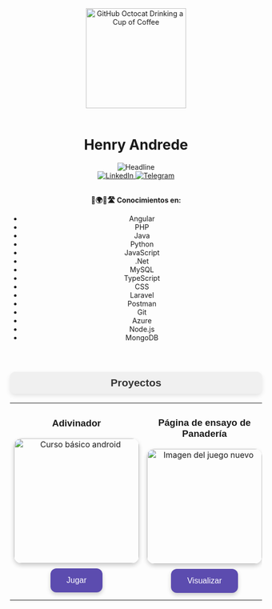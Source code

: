 <div align="center">
    <img src="https://cdn.pixabay.com/photo/2012/04/25/08/46/face-41697_1280.png" alt="GitHub Octocat Drinking a Cup of Coffee" height="200">
</div>

<br>

<div align="center">
    <h1>Henry Andrede</h1>
</div>

<div align="center">
    <img src="https://readme-typing-svg.herokuapp.com?font=Fira+Code&weight=700&size=25&pause=1000&random=false&width=435&lines=Desarrollador+full+stack+%F0%9F%98%81;Desarrollador+con+pasi%C3%B3n+%F0%9F%98%8D" alt="Headline" />
</div>

<div align="center">
    <a href="https://www.linkedin.com/in/henry-gabriel-84b922247" target="_blank">
        <img src="https://img.shields.io/badge/Linkedin-0077b5?style=flat&logo=linkedin" alt="LinkedIn" />
    </a>
    <a href="https://t.me/Hgmedic" target="_blank">
        <img src="https://img.shields.io/badge/Telegram-0088cc?style=flat&logo=telegram" alt="Telegram" />
    </a>
</div>

<br>

                                            

<div align="center">
    <p><strong>🚦🌍🏁🛣️ Conocimientos en:</strong></p>
    <ul>
        <li>Angular</li>
        <li>PHP</li>
        <li>Java</li>
        <li>Python</li>
        <li>JavaScript</li>
        <li>.Net</li>
        <li>MySQL</li>
        <li>TypeScript</li>
        <li>CSS</li>
        <li>Laravel</li>
        <li>Postman</li>
        <li>Git</li>
        <li>Azure</li>
        <li>Node.js</li>
        <li>MongoDB</li>
    </ul>
</div>

<br>

<h2 align="center" style="font-family: Arial, sans-serif; color: #333; background-color: #f0f0f0; padding: 10px; border-radius: 10px; box-shadow: 0 4px 8px rgba(0,0,0,0.1);">
    Proyectos 
</h2>

<table width="100%">
    <tr>
        <td width="50%">
            <h3 align="center" style="font-family: Arial;">
                Adivinador
            </h3>
            <div align="center">
                <a href="https://henryandalejandro.github.io/juego-hnr/" target="_blank">
                    <img src="https://wallpapercave.com/uwp/uwp4437863.jpeg" width="250" alt="Curso básico android" style="border-radius: 15px; box-shadow: 0 4px 8px rgba(0,0,0,0.2);">
                </a>
                <div style="margin-right: 0%;">
                    <a href="https://henryandalejandro.github.io/juego-hnr/" target="_blank">
                        <button style="background-color: #5c4caf; color: white; padding: 15px 32px; text-align: center; font-size: 16px; margin: 10px 2px; border: none; border-radius: 12px; cursor: pointer; box-shadow: 0 4px 8px rgba(0,0,0,0.2); transition: background-color 0.3s;">
                            Jugar
                        </button>
                    </a>
                </div>
            </div>
        </td>
        <td width="50%">
            <h3 align="center" style="font-family: Arial;">
                Página de ensayo de Panadería
            </h3>
            <div align="center">
                <a href="https://henryandalejandro.github.io/EJERCICIO-RIWI/panaderia/" target="_blank">
                    <img src="https://wallpapercave.com/uwp/uwp4287506.jpeg" width="230" alt="Imagen del juego nuevo" style="border-radius: 15px; box-shadow: 0 4px 8px rgba(0,0,0,0.2);">
                </a>
                <div style="margin-right: 0%;">
                    <a href="https://henryandalejandro.github.io/EJERCICIO-RIWI/panaderia/" target="_blank">
                        <button style="background-color: #5c4caf; color: white; padding: 15px 32px; text-align: center; font-size: 16px; margin: 10px 2px; border: none; border-radius: 12px; cursor: pointer; box-shadow: 0 4px 8px rgba(0,0,0,0.2); transition: background-color 0.3s;">
                            Visualizar
                        </button>
                    </a>
                </div>
            </div>
        </td>
    </tr>
</table>

